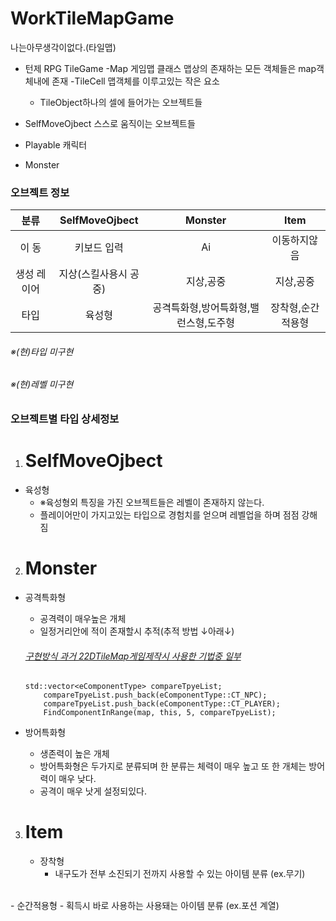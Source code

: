 # WorkTileMapGame
나는아무생각이없다.(타일맵)

- 턴제 RPG TileGame
 -Map 게임맵 클래스 맵상의 존재하는 모든 객체들은 map객체내에 존재
  -TileCell 맵객체를 이루고있는 작은 요소
   - TileObject하나의 셀에 들어가는 오브젝트들

 - SelfMoveOjbect 스스로 움직이는 오브젝트들
  - Playable 캐릭터
  - Monster


### 오브젝트 정보
| 분류 | SelfMoveOjbect | Monster | Item|
| :--------: | :--------: | :--------: | :--------: |
| 이 동 | 키보드 입력 | Ai        | 이동하지않음|
|  생성 레이어 | 지상(스킬사용시 공중)    | 지상,공중 | 지상,공중|
| 타입 |   육성형  |   공격특화형,방어특화형,밸런스형,도주형     |장착형,순간적용형| 

###### ※(현)타입  미구현
###### ※(현)레벨  미구현

### 오브젝트별 타입 상세정보
1. SelfMoveOjbect
    ===
  - 육성형
    - ※육성형외 특징을 가진 오브젝트들은 레벨이 존재하지 않는다.
    - 플레이어만이 가지고있는 타입으로 경험치를 얻으며 레벨업을 하며 점점 강해짐


2. Monster
    ===
    
  - 공격특화형 
    - 공격력이 매우높은 개체
    - 일정거리안에 적이 존재할시 추적(추적 방법  ↓아래↓)
    
    ###### [구현방식 과거 22DTileMap게임제작시 사용한 기법중 일부](https://github.com/americococo/2DTileMap/blob/master/titleM/Monster.cpp)
    
    ~~~
    std::vector<eComponentType> compareTpyeList;
        compareTpyeList.push_back(eComponentType::CT_NPC);
        compareTpyeList.push_back(eComponentType::CT_PLAYER);
        FindComponentInRange(map, this, 5, compareTpyeList);
    ~~~

  - 방어특화형
    - 생존력이 높은 개체
    - 방어특화형은 두가지로 분류되며 한 분류는 체력이 매우 높고 또 한 개체는 방어력이 매우 낮다.
    - 공격이 매우 낫게 설정되있다.
   

3. Item
    ===
    - 장착형 
      - 내구도가 전부 소진되기 전까지 사용할 수 있는 아이템 분류 (ex.무기)
<br/>
    - 순간적용형
      - 획득시 바로 사용하는 사용돼는 아이템 분류 (ex.포션 계열)


    
